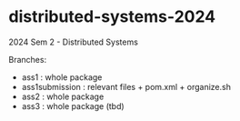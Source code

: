 # distributed-systems-2024
2024 Sem 2 - Distributed Systems

Branches:

- ass1 : whole package 
- ass1submission : relevant files + pom.xml + organize.sh
- ass2 : whole package
- ass3 : whole package (tbd)